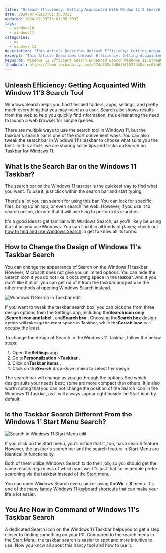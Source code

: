 ```yaml
---
title: "Unleash Efficiency: Getting Acquainted With Window 11’S Search Tool"
date: 2024-07-02T13:01:35.333Z
updated: 2024-07-03T13:01:35.333Z
tags:
  - windows10
  - windows11
categories:
  - os
  - windows 11
description: "This Article Describes Unleash Efficiency: Getting Acquainted With Window 11’S Search Tool"
excerpt: "This Article Describes Unleash Efficiency: Getting Acquainted With Window 11’S Search Tool"
keywords: Windows 11 Efficient Search,Enhanced Search Windows 11,Streamlined W11 Search,Fast Windows Search Tool,Optimized W11 Search,Intuitive WinSearch,Accelerated W11 Indexing
thumbnail: https://thmb.techidaily.com/e274a732c7d0d3f61527d48aecc65a65fbbf84ca45a89dafe19b065f7716c31c.jpg
---
```


## Unleash Efficiency: Getting Acquainted With Window 11’S Search Tool

 Windows Search helps you find files and folders, apps, settings, and pretty much everything that you may need as a user. Search also shows results from the web to help you quickly find information, thus eliminating the need to launch a web browser for simple queries.

 There are multiple ways to use the search tool in Windows 11, but the taskbar's search bar is one of the most convenient ways. You can also tweak the search bar in Windows 11's taskbar to choose what suits you the best. In this article, we are sharing some tips and tricks on Search on Taskbar for Windows 11.

## What Is the Search Bar on the Windows 11 Taskbar?

 The search bar on the Windows 11 taskbar is the quickest way to find what you want. To use it, just click within the search bar and start typing.

 There's a lot you can search for using this bar. You can look for specific files, bring up an app, or even search the web. However, if you use it to search online, do note that it will use Bing to perform its searches.

 It's a good idea to get familiar with Windows Search, as you'll likely be using it a lot as you use Windows. You can find it in all kinds of places; check out [how to find and use Windows Search](https://www.makeuseof.com/windows-search-use-guide/) to get to know all its forms.

## How to Change the Design of Windows 11's Taskbar Search

 You can change the appearance of Search on the Windows 11 taskbar. However, Microsoft does not give you unlimited options. You can hide the Search icon if you do not like it occupying space in the taskbar. And if you don't like it at all, you can get rid of it from the taskbar and just use the other methods of opening Windows Search instead.

![Windows 11 Search in Taskbar edit](https://static1.makeuseofimages.com/wordpress/wp-content/uploads/2023/02/windows-11-search-in-taskbar-edit.jpg)

 If you want to tweak the taskbar search box, you can pick one from three design options from the Settings app, including the**Search icon only** ,**Search icon and label** , and**Search box** . Choosing the**Search box** design option will take up the most space in Taskbar, while the**Search icon** will occupy the least.

 To change the design of Search in the Windows 11 Taskbar, follow the below steps:

1. Open the**Settings** app.
2. Go to**Personalization** \>**Taskbar** .
3. Click on**Taskbar items** .
4. Click on the**Search** drop-down menu to select the design.

 The search bar will change as you go through the options. See which design suits your needs best; some are more compact than others. It is also worth noting that you can not change the position of the Search icon in the Windows 11 Taskbar, as it will always appear right beside the Start icon by default.

## Is the Taskbar Search Different From the Windows 11 Start Menu Search?

![Search in Windows 11 Start Menu edit](https://static1.makeuseofimages.com/wordpress/wp-content/uploads/2023/02/search-in-windows-11-start-menu-edit.jpg)

 If you click on the Start menu, you'll notice that it, too, has a search feature. However, the taskbar's search bar and the search feature in Start Menu are identical in functionality.

 Both of them utilize Windows Search to do their job, so you should get the same results regardless of which you use. It's just that some people prefer searching via the taskbar instead of the Start menu.

 You can open Windows Search even quicker using the**Win + S** menu. It's one of the many [handy Windows 11 keyboard shortcuts](https://www.makeuseof.com/windows-11-keyboard-shortcuts/) that can make your life a lot easier.

##

## You Are Now in Command of Windows 11's Taskbar Search

 A dedicated Search icon on the Windows 11 Taskbar helps you to get a step closer to finding something on your PC. Compared to the search menu in the Start Menu, the taskbar search is easier to spot and more intuitive to use. Now you know all about this handy tool and how to use it.


<ins class="adsbygoogle"
     style="display:block"
     data-ad-format="autorelaxed"
     data-ad-client="ca-pub-7571918770474297"
     data-ad-slot="1223367746"></ins>



<ins class="adsbygoogle"
     style="display:block"
     data-ad-client="ca-pub-7571918770474297"
     data-ad-slot="8358498916"
     data-ad-format="auto"
     data-full-width-responsive="true"></ins>



